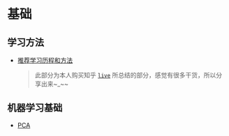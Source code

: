 # 基础
## 学习方法
- [推荐学习历程和方法](./blog/how-to-learning-machine-learning-and-cv.md)
    > 此部分为本人购买知乎 [``live``](https://www.zhihu.com/lives/848170558016356352) 所总结的部分，感觉有很多干货，所以分享出来~_~~

## 机器学习基础
- [PCA]()